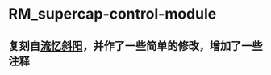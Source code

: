 # RM_supercap-control-module
## 复刻自[流忆斜阳](https://www.bilibili.com/video/BV1cv4y1X7Nf/?spm_id_from=333.999.0.0&vd_source=3a6242b3cb9435a95f7d4a98159f0607)，并作了一些简单的修改，增加了一些注释

